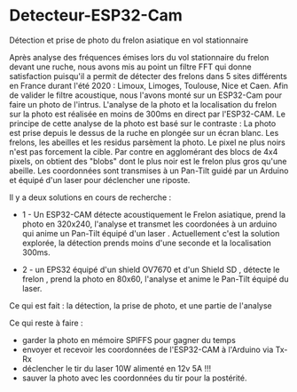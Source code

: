 # Detecteur-ESP32-Cam
Détection et prise de photo du frelon asiatique en vol stationnaire

Après analyse des fréquences émises lors du vol stationnaire du frelon devant une ruche, 
nous avons mis au point un filtre FFT qui donne satisfaction puisqu'il a permit de détecter des frelons dans 5 sites différents en France durant l'été 2020 : Limoux, Limoges, Toulouse, Nice et Caen. 
Afin de valider le filtre acoustique, nous l'avons monté sur un ESP32-Cam pour faire un photo de l'intrus. 
L'analyse de la photo et la localisation du frelon sur la photo est réalisée en moins de 300ms en direct par l'ESP32-CAM.
Le principe de cette analyse de la photo est basé sur le contraste : La photo est prise depuis le dessus de la ruche en plongée sur un écran blanc.
Les frelons, les abeilles et les residus parsèment la photo. Le pixel ne plus noirs n'est pas forcement la cible.
Par contre en agglomérant des blocs de 4x4 pixels, on obtient des "blobs" dont le plus noir est le frelon plus gros qu'une abeille. 
Les coordonnées sont transmises à un Pan-Tilt guidé par un Arduino et équipé d'un laser pour déclencher une riposte.

Il y a deux solutions en cours de  recherche :

- 1 -  Un ESP32-CAM détecte acoustiquement le Frelon asiatique, prend la photo en 320x240, l'analyse et transmet les coordonées à un arduino qui  anime un Pan-Tilt équipé d'un laser . Actuellement c'est la solution explorée, la détection prends moins d'une seconde et la localisation 300ms.

- 2 - un EPS32 équipé d'un shield OV7670 et d'un Shield SD ,  détecte le frelon , prend la photo en 80x60, l'analyse et anime le Pan-Tilt équipé du laser.   

Ce qui est fait : la détection, la prise de photo, et une partie de l'analyse 

Ce qui reste à faire :
- garder la photo en mémoire SPIFFS pour gagner du temps
- envoyer et recevoir les coordonnées  de l'ESP32-CAM à l'Arduino via Tx-Rx
- déclencher le tir du laser 10W alimenté en 12v 5A !!!
- sauver la photo avec les coordonnées du tir pour la postérité.
